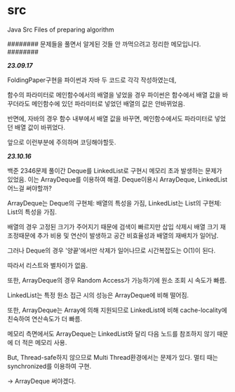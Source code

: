 # src
Java Src Files of preparing algorithm


######## 문제들을 풀면서 알게된 것들 안 까먹으려고 정리한 메모입니다. ########

***23.09.17***

FoldingPaper구현을 파이썬과 자바 두 코드로 각각 작성하였는데, 

함수의 파라미터로 메인함수에서의 배열을 넣었을 경우 파이썬은 함수에서 배열 값을 바꾸더라도
메인함수에 있던 파라미터로 넣었던 배열의 값은 안바뀌었음.

반면에, 자바의 경우 함수 내부에서 배열 값을 바꾸면, 메인함수에서도 파라미터로 넣었던 배열 값이 바뀌었다.

앞으로 이런부분에 주의하며 코딩해야할듯.

***23.10.16***

백준 2346문제 풀이간 Deque를 LinkedList로 구현시 메모리 초과 발생하는 문제가 있었음.
이는 ArrayDeque를 이용하여 해결.
Deque이용시 ArrayDeque, LinkedList 어느걸 써야할까?

ArrayDeque는 Deque의 구현체: 배열의 특성을 가짐, LinkedList는 List의 구현체: List의 특성을 가짐.

배열의 경우 고정된 크기가 주어지기 때문에 검색이 빠르지만 삽입 삭제시 배열 크기 재조정때문에 추가 비용 및 연산이 발생하고
공간 비효율성과 배열의 재배치가 일어남.

그러나 Deque의 경우 '양끝'에서만 삭제가 일어나므로 시간복잡도는 O(1)이 된다.

따라서 리스트와 별차이가 없음.

또한, ArrayDeque의 경우 Random Access가 가능하기에 원소 조회 시 속도가 빠름.

LinkedList는 특정 원소 접근 시의 성능은 ArrayDeque에 비해 떨어짐.

또한, ArrayDeque는 Array에 의해 지원되므로 LinkedList에 비해 cache-locality에 친숙하여 연산속도가 더 빠름.

메모리 측면에서도 ArrayDeque는 LinkedList와 달리 다음 노드를 참조하지 않기 때문에 더 적은 메모리 사용.

But, Thread-safe하지 않으므로 Multi Thread환경에서는 문제가 있다. 멀티 때는 synchronized를 이용하여 구현.

-> ArrayDeque 써야겠다.
